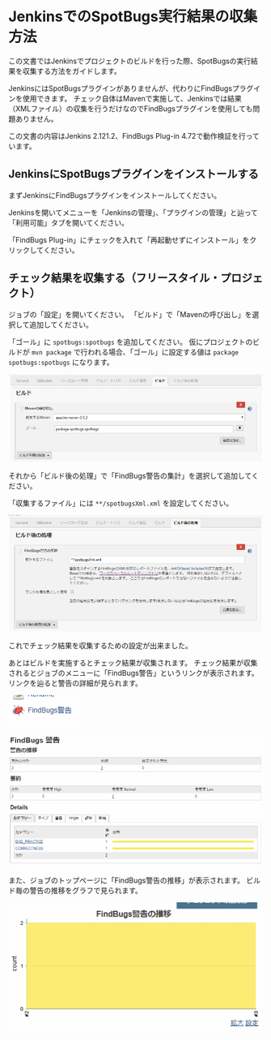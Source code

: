 # JenkinsでのSpotBugs実行結果の収集方法

この文書ではJenkinsでプロジェクトのビルドを行った際、SpotBugsの実行結果を収集する方法をガイドします。

JenkinsにはSpotBugsプラグインがありませんが、代わりにFindBugsプラグインを使用できます。
チェック自体はMavenで実施して、Jenkinsでは結果（XMLファイル）の収集を行うだけなのでFindBugsプラグインを使用しても問題ありません。

この文書の内容はJenkins 2.121.2、FindBugs Plug-in 4.72で動作検証を行っています。

## JenkinsにSpotBugsプラグインをインストールする

まずJenkinsにFindBugsプラグインをインストールしてください。

Jenkinsを開いてメニューを「Jenkinsの管理」、「プラグインの管理」と辿って「利用可能」タブを開いてください。

「FindBugs Plug-in」にチェックを入れて「再起動せずにインストール」をクリックしてください。

## チェック結果を収集する（フリースタイル・プロジェクト）

ジョブの「設定」を開いてください。
「ビルド」で「Mavenの呼び出し」を選択して追加してください。

「ゴール」に `spotbugs:spotbugs` を追加してください。
仮にプロジェクトのビルドが `mvn package` で行われる場合、「ゴール」に設定する値は `package spotbugs:spotbugs` になります。

![](./assets/jenkins-maven-build.png)

それから「ビルド後の処理」で「FindBugs警告の集計」を選択して追加してください。

「収集するファイル」には `**/spotbugsXml.xml` を設定してください。

![](./assets/jenkins-maven-findbugs.png)

これでチェック結果を収集するための設定が出来ました。

あとはビルドを実施するとチェック結果が収集されます。
チェック結果が収集されるとジョブのメニューに「FindBugs警告」というリンクが表示されます。
リンクを辿ると警告の詳細が見られます。

![](./assets/jenkins-result-link.png)

![](./assets/jenkins-result-detail.png)

また、ジョブのトップページに「FindBugs警告の推移」が表示されます。
ビルド毎の警告の推移をグラフで見られます。

![](./assets/jenkins-result-transition.png)

